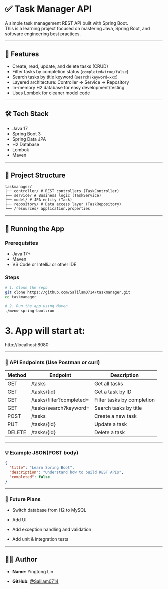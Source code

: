 # ✅ Task Manager API

A simple task management REST API built with Spring Boot.  
This is a learning project focused on mastering Java, Spring Boot, and software engineering best practices.

---

## 🚀 Features

- Create, read, update, and delete tasks (CRUD)
- Filter tasks by completion status (`completed=true/false`)
- Search tasks by title keyword (`search?keyword=xxx`)
- Layered architecture: Controller → Service → Repository
- In-memory H2 database for easy development/testing
- Uses Lombok for cleaner model code

---

## 🛠️ Tech Stack

- Java 17
- Spring Boot 3
- Spring Data JPA
- H2 Database
- Lombok
- Maven

---

## 📂 Project Structure
```
taskmanager/
├── controller/ # REST controllers (TaskController)
├── service/ # Business logic (TaskService)
├── model/ # JPA entity (Task)
├── repository/ # Data access layer (TaskRepository)
└── /resources/ application.properties
```

---

## 🧪 Running the App

### Prerequisites

- Java 17+
- Maven
- VS Code or IntelliJ or other IDE

### Steps

```bash
# 1. Clone the repo
git clone https://github.com/Salilam0714/taskmanager.git
cd taskmanager

# 2. Run the app using Maven
./mvnw spring-boot:run
```
# 3. App will start at:
http://localhost:8080

---

### 🧪 API Endpoints (Use Postman or curl)

| Method | Endpoint                    | Description                 |
|--------|-----------------------------|-----------------------------|
| GET    | /tasks                      | Get all tasks               |
| GET    | /tasks/{id}                 | Get a task by ID            |
| GET    | /tasks/filter?completed=    | Filter tasks by completion  |
| GET    | /tasks/search?keyword=      | Search tasks by title       |
| POST   | /tasks                      | Create a new task           |
| PUT    | /tasks/{id}                 | Update a task               |
| DELETE | /tasks/{id}                 | Delete a task               |


---

### 💡 Example JSON(POST body)
```json
{
  "title": "Learn Spring Boot",
  "description": "Understand how to build REST APIs",
  "completed": false
}
```

---

### 📌 Future Plans
- Switch database from H2 to MySQL

- Add UI

- Add exception handling and validation

- Add unit & integration tests

---

## 🙋‍♂️ Author
- **Name**: Yingtong Lin

- **GitHub**: [@Salilam0714](https://github.com/Salilam0714)